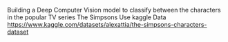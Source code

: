 
Building a Deep Computer Vision model to classify between the characters in the popular TV series The Simpsons 
Use kaggle Data 
https://www.kaggle.com/datasets/alexattia/the-simpsons-characters-dataset
